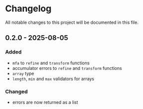 # Changelog

All notable changes to this project will be documented in this file.

## 0.2.0 - 2025-08-05

### Added

- `mfa` to `refine` and `transform` functions
- accumulator errors to `refine` and `transform` functions
- `array` type
- `length`, `min` and `max` validators for arrays

### Changed

- errors are now returned as a list
